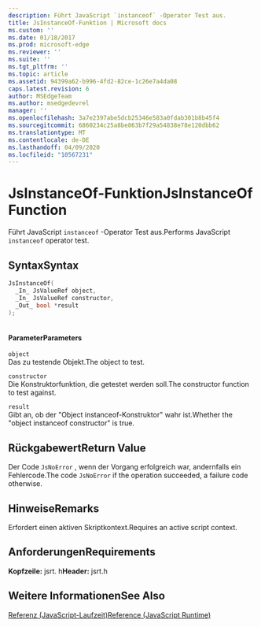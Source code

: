 ```yaml
---
description: Führt JavaScript `instanceof` -Operator Test aus.
title: JsInstanceOf-Funktion | Microsoft docs
ms.custom: ''
ms.date: 01/18/2017
ms.prod: microsoft-edge
ms.reviewer: ''
ms.suite: ''
ms.tgt_pltfrm: ''
ms.topic: article
ms.assetid: 94399a62-b996-4fd2-82ce-1c26e7a4da08
caps.latest.revision: 6
author: MSEdgeTeam
ms.author: msedgedevrel
manager: ''
ms.openlocfilehash: 3a7e2397abe5dcb25346e583a0fdab301b8b45f4
ms.sourcegitcommit: 6860234c25a8be863b7f29a54838e78e120dbb62
ms.translationtype: MT
ms.contentlocale: de-DE
ms.lasthandoff: 04/09/2020
ms.locfileid: "10567231"
---
```

# <span data-ttu-id="4217c-103">JsInstanceOf-Funktion</span><span class="sxs-lookup"><span data-stu-id="4217c-103">JsInstanceOf Function</span></span>
<span data-ttu-id="4217c-104">Führt JavaScript `instanceof` -Operator Test aus.</span><span class="sxs-lookup"><span data-stu-id="4217c-104">Performs JavaScript `instanceof` operator test.</span></span>  
  
## <span data-ttu-id="4217c-105">Syntax</span><span class="sxs-lookup"><span data-stu-id="4217c-105">Syntax</span></span>  
  
```cpp  
JsInstanceOf(   
  _In_ JsValueRef object,  
  _In_ JsValueRef constructor,  
  _Out_ bool *result  
);  
  
```  
  
#### <span data-ttu-id="4217c-106">Parameter</span><span class="sxs-lookup"><span data-stu-id="4217c-106">Parameters</span></span>  
 `object`  
 <span data-ttu-id="4217c-107">Das zu testende Objekt.</span><span class="sxs-lookup"><span data-stu-id="4217c-107">The object to test.</span></span>  
  
 `constructor`  
 <span data-ttu-id="4217c-108">Die Konstruktorfunktion, die getestet werden soll.</span><span class="sxs-lookup"><span data-stu-id="4217c-108">The constructor function to test against.</span></span>  
  
 `result`  
 <span data-ttu-id="4217c-109">Gibt an, ob der "Object instanceof-Konstruktor" wahr ist.</span><span class="sxs-lookup"><span data-stu-id="4217c-109">Whether the "object instanceof constructor" is true.</span></span>  
  
## <span data-ttu-id="4217c-110">Rückgabewert</span><span class="sxs-lookup"><span data-stu-id="4217c-110">Return Value</span></span>  
 <span data-ttu-id="4217c-111">Der Code `JsNoError` , wenn der Vorgang erfolgreich war, andernfalls ein Fehlercode.</span><span class="sxs-lookup"><span data-stu-id="4217c-111">The code `JsNoError` if the operation succeeded, a failure code otherwise.</span></span>  
  
## <span data-ttu-id="4217c-112">Hinweise</span><span class="sxs-lookup"><span data-stu-id="4217c-112">Remarks</span></span>  
 <span data-ttu-id="4217c-113">Erfordert einen aktiven Skriptkontext.</span><span class="sxs-lookup"><span data-stu-id="4217c-113">Requires an active script context.</span></span>  
  
## <span data-ttu-id="4217c-114">Anforderungen</span><span class="sxs-lookup"><span data-stu-id="4217c-114">Requirements</span></span>  
 <span data-ttu-id="4217c-115">**Kopfzeile:** jsrt. h</span><span class="sxs-lookup"><span data-stu-id="4217c-115">**Header:** jsrt.h</span></span>  
  
## <span data-ttu-id="4217c-116">Weitere Informationen</span><span class="sxs-lookup"><span data-stu-id="4217c-116">See Also</span></span>  
 [<span data-ttu-id="4217c-117">Referenz (JavaScript-Laufzeit)</span><span class="sxs-lookup"><span data-stu-id="4217c-117">Reference (JavaScript Runtime)</span></span>](../chakra-hosting/reference-javascript-runtime.md)
